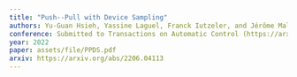 ```yaml
---
title: "Push--Pull with Device Sampling"
authors: Yu-Guan Hsieh, Yassine Laguel, Franck Iutzeler, and Jérôme Malick
conference: Submitted to Transactions on Automatic Control (https://arxiv.org/abs/2206.04113)
year: 2022
paper: assets/file/PPDS.pdf
arxiv: https://arxiv.org/abs/2206.04113
---
```

